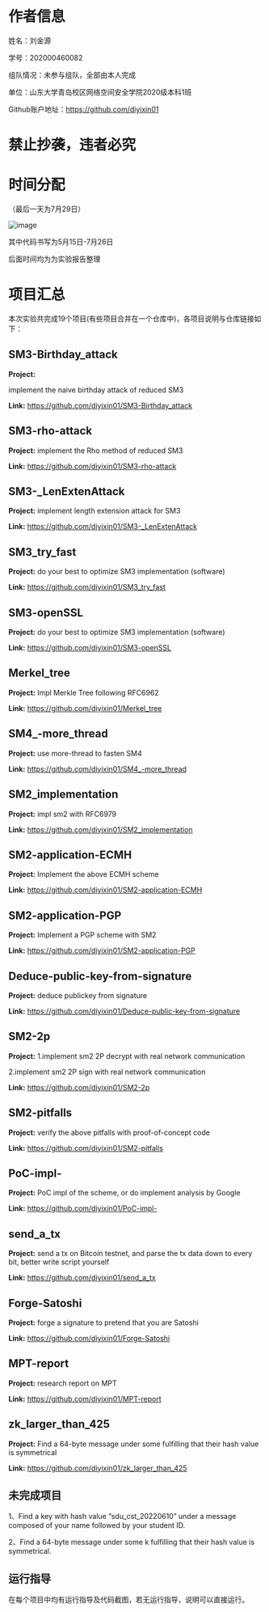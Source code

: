 # 作者信息

姓名：刘金源

学号：202000460082

组队情况：未参与组队，全部由本人完成

单位：山东大学青岛校区网络空间安全学院2020级本科1班

Github账户地址：https://github.com/diyixin01


# 禁止抄袭，违者必究
# 时间分配

（最后一天为7月29日）

![image](https://user-images.githubusercontent.com/75195549/181785111-3944b603-d909-4c86-926d-45fc4b401641.png)

其中代码书写为5月15日-7月26日

后面时间均为为实验报告整理

# 项目汇总
本次实验共完成19个项目(有些项目合并在一个仓库中)，各项目说明与仓库链接如下：

## SM3-Birthday_attack

__Project:__

implement the naive birthday attack of reduced SM3


__Link:__ https://github.com/diyixin01/SM3-Birthday_attack





## SM3-rho-attack

__Project:__
implement the Rho method of reduced SM3


__Link:__ https://github.com/diyixin01/SM3-rho-attack




## SM3-_LenExtenAttack

__Project:__ implement length extension attack for SM3

__Link:__ https://github.com/diyixin01/SM3-_LenExtenAttack

## SM3_try_fast

__Project:__ do your best to optimize SM3 implementation (software)

__Link:__ https://github.com/diyixin01/SM3_try_fast


## SM3-openSSL

__Project:__ do your best to optimize SM3 implementation (software)

__Link:__ https://github.com/diyixin01/SM3-openSSL



## Merkel_tree

__Project:__ Impl Merkle Tree following RFC6962

__Link:__ https://github.com/diyixin01/Merkel_tree

## SM4_-more_thread

__Project:__ use more-thread to fasten SM4

__Link:__ https://github.com/diyixin01/SM4_-more_thread

## SM2_implementation

__Project:__ impl sm2 with RFC6979

__Link:__ https://github.com/diyixin01/SM2_implementation

## SM2-application-ECMH

__Project:__ Implement the above ECMH scheme

__Link:__ https://github.com/diyixin01/SM2-application-ECMH

## SM2-application-PGP

__Project:__ Implement a PGP scheme with SM2

__Link:__ https://github.com/diyixin01/SM2-application-PGP

## Deduce-public-key-from-signature

__Project:__ deduce publickey from signature

__Link:__ https://github.com/diyixin01/Deduce-public-key-from-signature

## SM2-2p

__Project:__ 
1.implement sm2 2P decrypt with real network communication

2.implement sm2 2P sign with real network communication

__Link:__ https://github.com/diyixin01/SM2-2p

## SM2-pitfalls

__Project:__ verify the above pitfalls with proof-of-concept code

__Link:__ https://github.com/diyixin01/SM2-pitfalls

## PoC-impl-

__Project:__ PoC impl of the scheme, or do implement analysis by Google

__Link:__ https://github.com/diyixin01/PoC-impl-

## send_a_tx

__Project:__ send a tx on Bitcoin testnet, and parse the tx data down to every bit, better write script yourself

__Link:__ https://github.com/diyixin01/send_a_tx

## Forge-Satoshi

__Project:__ forge a signature to pretend that you are Satoshi

__Link:__ https://github.com/diyixin01/Forge-Satoshi
## MPT-report


__Project:__ research report on MPT

__Link:__ https://github.com/diyixin01/MPT-report



## zk_larger_than_425


__Project:__ Find a 64-byte message under some  fulfilling that their hash value is symmetrical

__Link:__ https://github.com/diyixin01/zk_larger_than_425

## 

## 未完成项目
1、Find a key with hash value “sdu_cst_20220610” under a message composed of your name followed by your student ID. 

2、Find a 64-byte message under some k fulfilling that their hash value is symmetrical.

## 运行指导
在每个项目中均有运行指导及代码截图，若无运行指导，说明可以直接运行。
